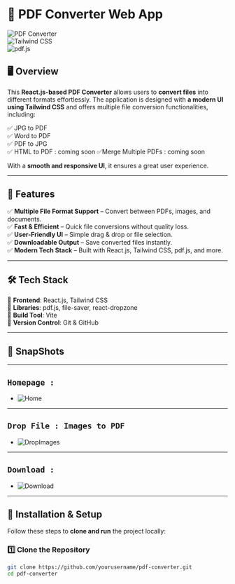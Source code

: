 # 📌 PDF Converter Web App  

![PDF Converter](https://img.shields.io/badge/React-19.0.0-blue?style=flat-square)  
![Tailwind CSS](https://img.shields.io/badge/TailwindCSS-4.0.9-blue?style=flat-square)  
![pdf.js](https://img.shields.io/badge/pdf.js-4.10.38-orange?style=flat-square)  

## 🖥️ Overview  
This **React.js-based PDF Converter** allows users to **convert files** into different formats effortlessly. The application is designed with **a modern UI using Tailwind CSS** and offers multiple file conversion functionalities, including:  

✅ JPG to PDF  
✅ Word to PDF  
✅ PDF to JPG  
✅ HTML to PDF : coming soon
✅Merge Multiple PDFs  : coming soon

With a **smooth and responsive UI**, it ensures a great user experience.  

---

## 🎯 Features  
✅ **Multiple File Format Support** – Convert between PDFs, images, and documents.  
✅ **Fast & Efficient** – Quick file conversions without quality loss.  
✅ **User-Friendly UI** – Simple drag & drop or file selection.  
✅ **Downloadable Output** – Save converted files instantly.  
✅ **Modern Tech Stack** – Built with React.js, Tailwind CSS, pdf.js, and more.  

---

## 🛠️ Tech Stack  
🔹 **Frontend**: React.js, Tailwind CSS  
🔹 **Libraries**: pdf.js, file-saver, react-dropzone  
🔹 **Build Tool**: Vite  
🔹 **Version Control**: Git & GitHub  

---
## 📸 **SnapShots**
---
```Homepage : ```
---
- ![Home](https://github.com/akmroyal/ANY-2-ANY-Convrter-Project/blob/main/Home.png)
---
```Drop File : Images to PDF ```
---
- ![DropImages](https://github.com/akmroyal/ANY-2-ANY-Convrter-Project/blob/main/DropImage.png)
---
```Download : ```
---
- ![Download](https://github.com/akmroyal/ANY-2-ANY-Convrter-Project/blob/main/DropImage.png)
---
## 🚀 Installation & Setup  

Follow these steps to **clone and run** the project locally:  

### 1️⃣ Clone the Repository  
```sh
git clone https://github.com/yourusername/pdf-converter.git
cd pdf-converter
